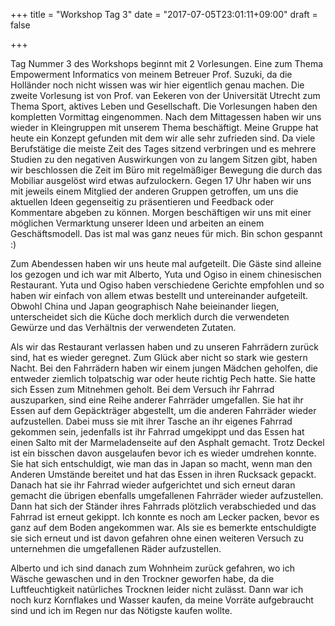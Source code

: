 +++
title = "Workshop Tag 3"
date = "2017-07-05T23:01:11+09:00"
draft = false

+++

Tag Nummer 3 des Workshops beginnt mit 2 Vorlesungen. Eine zum Thema Empowerment
Informatics von meinem Betreuer Prof. Suzuki, da die Holländer noch nicht wissen
was wir hier eigentlich genau machen. Die zweite Vorlesung ist von Prof. van
Eekeren von der Universität Utrecht zum Thema Sport, aktives Leben und
Gesellschaft. Die Vorlesungen haben den kompletten Vormittag eingenommen. Nach
dem Mittagessen haben wir uns wieder in Kleingruppen mit unserem Thema
beschäftigt. Meine Gruppe hat heute ein Konzept gefunden mit dem wir alle sehr
zufrieden sind. Da viele Berufstätige die meiste Zeit des Tages sitzend
verbringen und es mehrere Studien zu den negativen Auswirkungen von zu langem
Sitzen gibt, haben wir beschlossen die Zeit im Büro mit regelmäßiger Bewegung
die durch das Mobiliar ausgelöst wird etwas aufzulockern. Gegen 17 Uhr haben wir
uns mit jeweils einem Mitglied der anderen Gruppen getroffen, um uns die
aktuellen Ideen gegenseitig zu präsentieren und Feedback oder Kommentare abgeben
zu können. Morgen beschäftigen wir uns mit einer möglichen Vermarktung unserer
Ideen und arbeiten an einem Geschäftsmodell. Das ist mal was ganz neues für
mich. Bin schon gespannt :)

Zum Abendessen haben wir uns heute mal aufgeteilt. Die Gäste sind alleine los
gezogen und ich war mit Alberto, Yuta und Ogiso in einem chinesischen
Restaurant. Yuta und Ogiso haben verschiedene Gerichte empfohlen und so haben
wir einfach von allem etwas bestellt und untereinander aufgeteilt. Obwohl China
und Japan geographisch Nahe beieinander liegen, unterscheidet sich die Küche
doch merklich durch die verwendeten Gewürze und das Verhältnis der verwendeten
Zutaten.

Als wir das Restaurant verlassen haben und zu unseren Fahrrädern zurück
sind, hat es wieder geregnet. Zum Glück aber nicht so stark wie gestern Nacht.
Bei den Fahrrädern haben wir einem jungen Mädchen geholfen, die entweder
ziemlich tolpatschig war oder heute richtig Pech hatte. Sie hatte sich Essen zum
Mitnehmen geholt. Bei dem Versuch ihr Fahrrad auszuparken, sind eine Reihe
anderer Fahrräder umgefallen. Sie hat ihr Essen auf dem Gepäckträger abgestellt,
um die anderen Fahrräder wieder aufzustellen. Dabei muss sie mit ihrer Tasche an
ihr eigenes Fahrrad gekommen sein, jedenfalls ist ihr Fahrrad umgekippt und das
Essen hat einen Salto mit der Marmeladenseite auf den Asphalt gemacht. Trotz
Deckel ist ein bisschen davon ausgelaufen bevor ich es wieder umdrehen konnte.
Sie hat sich entschuldigt, wie man das in Japan so macht, wenn man den Anderen
Umstände bereitet und hat das Essen in ihren Rucksack gepackt. Danach hat sie
ihr Fahrrad wieder aufgerichtet und sich erneut daran gemacht die übrigen
ebenfalls umgefallenen Fahrräder wieder aufzustellen. Dann hat sich der Ständer
ihres Fahrrads plötzlich verabschieded und das Fahrrad ist erneut gekippt. Ich
konnte es noch am Lecker packen, bevor es ganz auf dem Boden angekommen war. Als
sie es bemerkte entschuldigte sie sich erneut und ist davon gefahren ohne einen
weiteren Versuch zu unternehmen die umgefallenen Räder aufzustellen.

Alberto und ich sind danach zum Wohnheim zurück gefahren, wo ich Wäsche
gewaschen und in den Trockner geworfen habe, da die Luftfeuchtigkeit natürliches
Trocknen leider nicht zulässt. Dann war ich noch kurz Kornflakes und Wasser
kaufen, da meine Vorräte aufgebraucht sind und ich im Regen nur das Nötigste
kaufen wollte.

